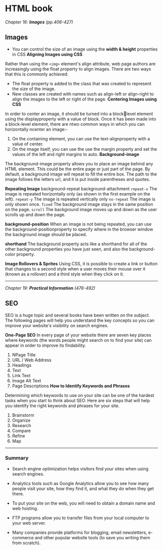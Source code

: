 
# HTML book

*Chapter 16: **Images** (pp.406-427)*

## Images

- You can control the size of an image using the **width & height** properties in CSS
**Aligning Images using CSS**

Rather than using the ``<img>`` element's align attribute, web page authors are increasingly using the float property to align images. There are two ways that this is commonly achieved:

- The float property is added to the class that was created to represent the size of the image.
- New classes are created with names such as align-left or align-right to align the images to the left or right of the page.
**Centering Images using CSS**

In order to center an image, it should be turned into a blocklevel element using the displayproperty with a value of block.
Once it has been made into a block-level element, there are ntwo common ways in which you can horizontally ncenter an image:-

1. On the containing element, you can use the text-alignproperty with a value of center.
1. On the image itself, you can use the use the margin property and set the values of the left and right margins to auto.
**Background-image**

The background-image property allows you to place an image behind any HTML element. This could be the entire page or just part of the page. By default, a background image will repeat to fill the entire box.
The path to the image follows the letters url, and it is put inside parentheses and quotes.

**Repeating Image**
background-repeat
background-attachment
``repeat-x`` The image is repeated horizontally only (as shown in the first example on the left).
``repeat-y`` The image is repeated vertically only
``no-repeat`` The image is only shown once.
``fixed`` The background image stays in the same position on the page.
``scroll`` The background image moves up and down as the user scrolls up and down the page.

**background-position**
When an image is not being repeated, you can use the background-positionproperty to specify where in the browser window the background image should be placed.

**shorthand**
The background property acts like a shorthand for all of the other background properties you have just seen, and also the background-color property.

**Image Rollovers & Sprites**
Using CSS, it is possible to create a link or button that changes to a second style when a user moves their mouse over it (known as a rollover) and a third style when they click on it.

---

*Chapter 19: **Practical Information** (476-492)*

## SEO

SEO is a huge topic and several books have been written on the subject. The following pages will help you understand the key concepts so you can improve your website's visibility on search engines.

**One-Page SEO**
In every page of your website there are seven key places where keywords (the words people might search on to find your site) can appear in order to improve its findability.

1. NPage Title
1. URL / Web Address
1. Headings
1. Text
1. Link Text
1. Image Alt Text
1. Page Descriptions
**How to Identify Keywords and Phrases**

Determining which keywords to use on your site can be one of the hardest tasks when you start to think about SEO. Here are six steps that will help you identify the right keywords and phrases for your site.

1. Brainstorm
1. Organize
1. Research
1. Compare
1. Refine
1. Map

---

### Summary

- Search engine optimization helps visitors find your sites when using search engines.

- Analytics tools such as Google Analytics allow you to see how many people visit your site, how they find it, and what they do when they get there.

- To put your site on the web, you will need to obtain a domain name and web hosting.

- FTP programs allow you to transfer files from your local computer to your web server.

- Many companies provide platforms for blogging, email newsletters, e-commerce and other popular website tools (to save you writing them from scratch).
